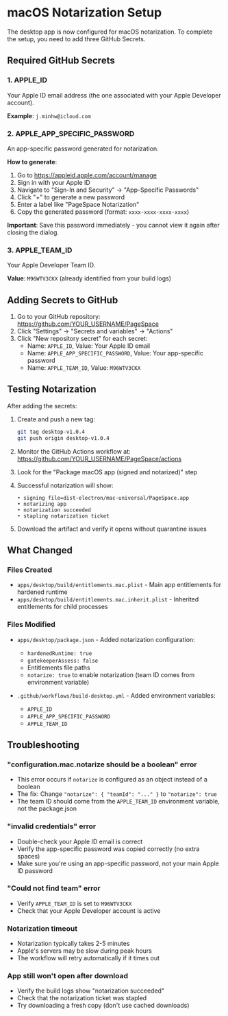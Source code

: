 # macOS Notarization Setup

The desktop app is now configured for macOS notarization. To complete the setup, you need to add three GitHub Secrets.

## Required GitHub Secrets

### 1. APPLE_ID
Your Apple ID email address (the one associated with your Apple Developer account).

**Example**: `j.minhw@icloud.com`

### 2. APPLE_APP_SPECIFIC_PASSWORD
An app-specific password generated for notarization.

**How to generate**:
1. Go to https://appleid.apple.com/account/manage
2. Sign in with your Apple ID
3. Navigate to "Sign-In and Security" → "App-Specific Passwords"
4. Click "+" to generate a new password
5. Enter a label like "PageSpace Notarization"
6. Copy the generated password (format: `xxxx-xxxx-xxxx-xxxx`)

**Important**: Save this password immediately - you cannot view it again after closing the dialog.

### 3. APPLE_TEAM_ID
Your Apple Developer Team ID.

**Value**: `M96WTV3CKX` (already identified from your build logs)

## Adding Secrets to GitHub

1. Go to your GitHub repository: https://github.com/YOUR_USERNAME/PageSpace
2. Click "Settings" → "Secrets and variables" → "Actions"
3. Click "New repository secret" for each secret:
   - Name: `APPLE_ID`, Value: Your Apple ID email
   - Name: `APPLE_APP_SPECIFIC_PASSWORD`, Value: Your app-specific password
   - Name: `APPLE_TEAM_ID`, Value: `M96WTV3CKX`

## Testing Notarization

After adding the secrets:

1. Create and push a new tag:
   ```bash
   git tag desktop-v1.0.4
   git push origin desktop-v1.0.4
   ```

2. Monitor the GitHub Actions workflow at:
   https://github.com/YOUR_USERNAME/PageSpace/actions

3. Look for the "Package macOS app (signed and notarized)" step

4. Successful notarization will show:
   ```
   • signing file=dist-electron/mac-universal/PageSpace.app
   • notarizing app
   • notarization succeeded
   • stapling notarization ticket
   ```

5. Download the artifact and verify it opens without quarantine issues

## What Changed

### Files Created
- `apps/desktop/build/entitlements.mac.plist` - Main app entitlements for hardened runtime
- `apps/desktop/build/entitlements.mac.inherit.plist` - Inherited entitlements for child processes

### Files Modified
- `apps/desktop/package.json` - Added notarization configuration:
  - `hardenedRuntime: true`
  - `gatekeeperAssess: false`
  - Entitlements file paths
  - `notarize: true` to enable notarization (team ID comes from environment variable)

- `.github/workflows/build-desktop.yml` - Added environment variables:
  - `APPLE_ID`
  - `APPLE_APP_SPECIFIC_PASSWORD`
  - `APPLE_TEAM_ID`

## Troubleshooting

### "configuration.mac.notarize should be a boolean" error
- This error occurs if `notarize` is configured as an object instead of a boolean
- The fix: Change `"notarize": { "teamId": "..." }` to `"notarize": true`
- The team ID should come from the `APPLE_TEAM_ID` environment variable, not the package.json

### "invalid credentials" error
- Double-check your Apple ID email is correct
- Verify the app-specific password was copied correctly (no extra spaces)
- Make sure you're using an app-specific password, not your main Apple ID password

### "Could not find team" error
- Verify `APPLE_TEAM_ID` is set to `M96WTV3CKX`
- Check that your Apple Developer account is active

### Notarization timeout
- Notarization typically takes 2-5 minutes
- Apple's servers may be slow during peak hours
- The workflow will retry automatically if it times out

### App still won't open after download
- Verify the build logs show "notarization succeeded"
- Check that the notarization ticket was stapled
- Try downloading a fresh copy (don't use cached downloads)

